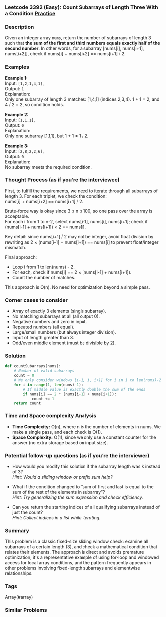 ### Leetcode 3392 (Easy): Count Subarrays of Length Three With a Condition [Practice](https://leetcode.com/problems/count-subarrays-of-length-three-with-a-condition)

### Description  
Given an integer array `nums`, return the number of subarrays of length 3 such that **the sum of the first and third numbers equals exactly half of the second number**. In other words, for a subarray [nums[i], nums[i+1], nums[i+2]], check if nums[i] + nums[i+2] == nums[i+1] ⧸ 2.

### Examples  

**Example 1:**  
Input: `[1,2,1,4,1]`,  
Output: `1`  
Explanation:  
Only one subarray of length 3 matches: [1,4,1] (indices 2,3,4).    1 + 1 = 2, and 4 ⧸ 2 = 2, so condition holds.

**Example 2:**  
Input: `[1,1,1]`,  
Output: `0`  
Explanation:  
Only one subarray [1,1,1], but 1 + 1 ≠ 1 ⧸ 2.

**Example 3:**  
Input: `[2,8,2,2,6]`,  
Output: `0`  
Explanation:  
No subarray meets the required condition.

### Thought Process (as if you’re the interviewee)  
First, to fulfill the requirements, we need to iterate through all subarrays of length 3. For each triplet, we check the condition:  
nums[i] + nums[i+2] == nums[i+1] ⧸ 2.

Brute-force way is okay since 3 ≤ n ≤ 100, so one pass over the array is acceptable.  
For each i from 1 to n-2, select nums[i-1], nums[i], nums[i+1]; check if (nums[i-1] + nums[i+1]) × 2 == nums[i].

Key detail: since nums[i+1] ⧸ 2 may not be integer, avoid float division by rewriting as 2 × (nums[i-1] + nums[i+1]) == nums[i] to prevent float/integer mismatch.

Final approach:  
- Loop i from 1 to len(nums) - 2.
- For each, check if nums[i] == 2 × (nums[i-1] + nums[i+1]).
- Count the number of matches.

This approach is O(n). No need for optimization beyond a simple pass.

### Corner cases to consider  
- Array of exactly 3 elements (single subarray).
- No matching subarrays at all (all output 0).
- Negative numbers and zero in input.
- Repeated numbers (all equal).
- Large/small numbers (but always integer division).
- Input of length greater than 3.
- Odd/even middle element (must be divisible by 2).

### Solution

```python
def countSubarrays(nums):
    # Number of valid subarrays
    count = 0
    # We only consider windows [i-1, i, i+1] for i in 1 to len(nums)-2
    for i in range(1, len(nums)-1):
        # If middle value is exactly double the sum of the ends
        if nums[i] == 2 * (nums[i-1] + nums[i+1]):
            count += 1
    return count
```

### Time and Space complexity Analysis  

- **Time Complexity:** O(n), where n is the number of elements in nums. We make a single pass, and each check is O(1).
- **Space Complexity:** O(1), since we only use a constant counter for the answer (no extra storage based on input size).

### Potential follow-up questions (as if you’re the interviewer)  

- How would you modify this solution if the subarray length was k instead of 3?  
  *Hint: Would a sliding window or prefix sum help?*

- What if the condition changed to “sum of first and last is equal to the sum of the rest of the elements in subarray”?  
  *Hint: Try generalizing the sum expression and check efficiency.*

- Can you return the starting indices of all qualifying subarrays instead of just the count?  
  *Hint: Collect indices in a list while iterating.*

### Summary
This problem is a classic fixed-size sliding window check: examine all subarrays of a certain length (3), and check a mathematical condition that relates their elements. The approach is direct and avoids premature optimization; it's a representative example of using for-loop and windowed access for local array conditions, and the pattern frequently appears in other problems involving fixed-length subarrays and elementwise relationships.

### Tags
Array(#array)

### Similar Problems
